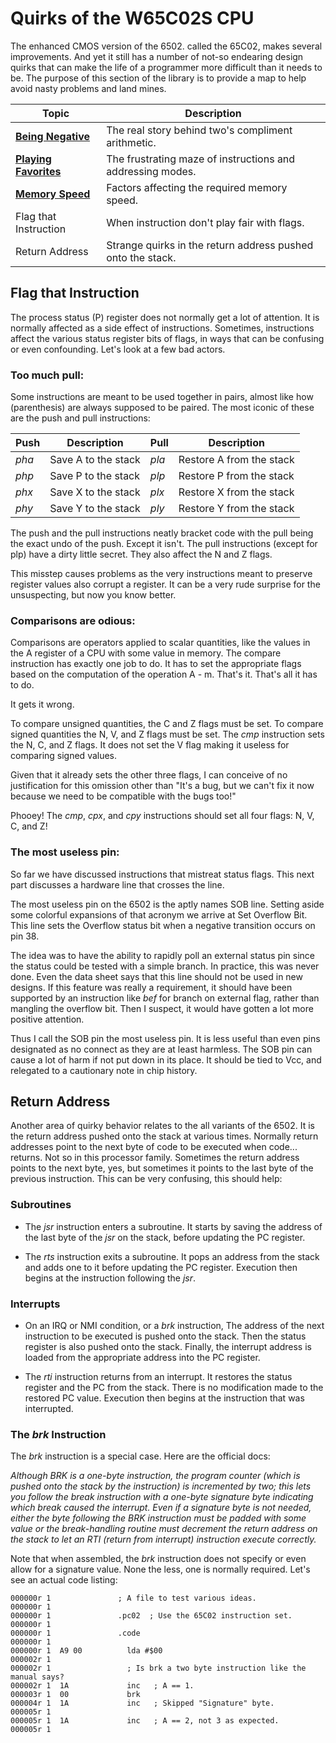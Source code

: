 # Quirks of the W65C02S CPU

The enhanced CMOS version of the 6502. called the 65C02, makes several
improvements. And yet it still has a number of not-so endearing design quirks
that can make the life of a programmer more difficult than it needs to be. The
purpose of this section of the library is to provide a map to help avoid
nasty problems and land mines.

Topic                 | Description
----------------------|-------------------
[**Being Negative**](./negative.md) | The real story behind two's compliment arithmetic.
[**Playing Favorites**](./favorites.md) | The frustrating maze of instructions and addressing modes.
[**Memory Speed**](./memory.md) | Factors affecting the required memory speed.
Flag that Instruction | When instruction don't play fair with flags.
Return Address        | Strange quirks in the return address pushed onto the stack.

## Flag that Instruction

The process status (P) register does not normally get a lot of attention. It
is normally affected as a side effect of instructions. Sometimes, instructions
affect the various status register bits of flags, in ways that can be
confusing or even confounding. Let's look at a few bad actors.

### Too much pull:

Some instructions are meant to be used together in pairs, almost like how
(parenthesis) are always supposed to be paired. The most iconic of these
are the push and pull instructions:

 Push | Description         | Pull  | Description
------|---------------------|-------|---------------------------
_pha_ | Save A to the stack | _pla_ | Restore A from the stack
_php_ | Save P to the stack | _plp_ | Restore P from the stack
_phx_ | Save X to the stack | _plx_ | Restore X from the stack
_phy_ | Save Y to the stack | _ply_ | Restore Y from the stack

The push and the pull instructions neatly bracket code with the pull being
the exact undo of the push. Except it isn't. The pull instructions (except for
plp) have a dirty little secret. They also affect the N and Z flags.

This misstep causes problems as the very instructions meant to preserve
register values also corrupt a register. It can be a very rude surprise for
the unsuspecting, but now you know better.

### Comparisons are odious:

Comparisons are operators applied to scalar quantities, like the values in the
A register of a CPU with some value in memory. The compare instruction has
exactly one job to do. It has to set the appropriate flags based on the
computation of the operation A - m. That's it. That's all it has to do.

It gets it wrong.

To compare unsigned quantities, the C and Z flags must be set. To compare
signed quantities the N, V, and Z flags must be set. The _cmp_ instruction
sets the N, C, and Z flags. It does not set the V flag making it useless
for comparing signed values.

Given that it already sets the other three flags, I can conceive of no
justification for this omission other than "It's a bug, but we can't fix it
now because we need to be compatible with the bugs too!"

Phooey! The _cmp_, _cpx_, and _cpy_ instructions should set all four flags:
N, V, C, and Z!

### The most useless pin:

So far we have discussed instructions that mistreat status flags. This next
part discusses a hardware line that crosses the line.

The most useless pin on the 6502 is the aptly names SOB line. Setting aside
some colorful expansions of that acronym we arrive at Set Overflow Bit. This
line sets the Overflow status bit when a negative transition occurs on pin 38.

The idea was to have the ability to rapidly poll an external status pin since
the status could be tested with a simple branch. In practice, this was never
done. Even the data sheet says that this line should not be used in new
designs. If this feature was really a requirement, it should have been
supported by an instruction like _bef_ for branch on external flag, rather
than mangling the overflow bit. Then I suspect, it would have gotten a lot
more positive attention.

Thus I call the SOB pin the most useless pin. It is less useful than even pins
designated as no connect as they are at least harmless. The SOB pin can cause
a lot of harm if not put down in its place. It should be tied to Vcc, and
relegated to a cautionary note in chip history.

## Return Address

Another area of quirky behavior relates to the all variants of the 6502. It is
the return address pushed onto the stack at various times. Normally return
addresses point to the next byte of code to be executed when code... returns.
Not so in this processor family. Sometimes the return address points to the
next byte, yes, but sometimes it points to the last byte of the previous
instruction. This can be very confusing, this should help:

### Subroutines

* The _jsr_ instruction enters a subroutine. It starts by saving the address
of the last byte of the _jsr_ on the stack, before updating the PC register.

* The _rts_ instruction exits a subroutine. It pops an address from the stack
and adds one to it before updating the PC register. Execution then begins at
the instruction following the _jsr_.

### Interrupts

* On an IRQ or NMI condition, or a _brk_ instruction, The address of the next
instruction to be executed is pushed onto the stack. Then the status register
is also pushed onto the stack. Finally, the interrupt address is loaded from
the appropriate address into the PC register.

* The _rti_ instruction returns from an interrupt. It restores the status
register and the PC from the stack. There is no modification made to the
restored PC value. Execution then begins at the instruction that was
interrupted.

### The _brk_ Instruction

The _brk_ instruction is a special case. Here are the official docs:

_Although BRK is a one-byte instruction, the program counter (which is pushed
onto the stack by the instruction) is incremented by two; this lets you follow
the break instruction with a one-byte signature byte indicating which break
caused the interrupt. Even if a signature byte is not needed, either the byte
following the BRK instruction must be padded with some value or the
break-handling routine must decrement the return address on the stack to let
an RTI (return from interrupt) instruction execute correctly._

Note that when assembled, the _brk_ instruction does not specify or even
allow for a signature value. None the less, one is normally required. Let's
see an actual code listing:

    000000r 1               ; A file to test various ideas.
    000000r 1
    000000r 1               .pc02  ; Use the 65C02 instruction set.
    000000r 1
    000000r 1               .code
    000000r 1
    000000r 1  A9 00          lda #$00
    000002r 1
    000002r 1                 ; Is brk a two byte instruction like the manual says?
    000002r 1  1A             inc   ; A == 1.
    000003r 1  00             brk
    000004r 1  1A             inc   ; Skipped "Signature" byte.
    000005r 1
    000005r 1  1A             inc   ; A == 2, not 3 as expected.
    000005r 1

